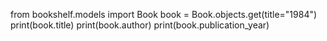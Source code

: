 from bookshelf.models import Book
book = Book.objects.get(title="1984")
print(book.title)
print(book.author)
print(book.publication_year)